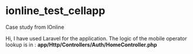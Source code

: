 # ionline_test_cellapp
Case study from IOnline

Hi, I have used Laravel for the application.
The logic of the mobile operator lookup is in : <b>app/Http/Controllers/Auth/HomeController.php</b>


